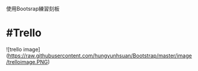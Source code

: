 
使用Bootsrap練習刻板

# **\#Trello**
![trello image] (https://raw.githubusercontent.com/hungyunhsuan/Bootstrap/master/image/trelloimage.PNG)



